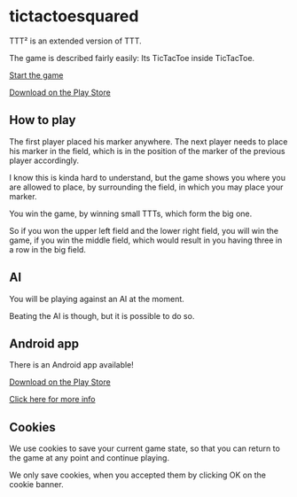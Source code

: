 # tictactoesquared
 
TTT² is an extended version of TTT.

The game is described fairly easily: Its TicTacToe inside TicTacToe.

[Start the game](https://programminghoch10.github.io/tictactoesquared)

[Download on the Play Store](https://play.google.com/store/apps/details?id=com.JJ.tictactoesquared)

## How to play

The first player placed his marker anywhere. 
The next player needs to place his marker in the field, 
which is in the position of the marker of the previous player accordingly. 

I know this is kinda hard to understand, 
but the game shows you where you are allowed to place, 
by surrounding the field, in which you may place your marker.

You win the game, by winning small TTTs, which form the big one.

So if you won the upper left field and the lower right field, 
you will win the game, if you win the middle field, 
which would result in you having three in a row in the big field.

## AI

You will be playing against an AI at the moment.

Beating the AI is though, but it is possible to do so.

## Android app

There is an Android app available!

[Download on the Play Store](https://play.google.com/store/apps/details?id=com.JJ.tictactoesquared)

[Click here for more info](webapp/)

## Cookies

We use cookies to save your current game state, 
so that you can return to the game at any point and continue playing.

We only save cookies, when you accepted them 
by clicking OK on the cookie banner.
